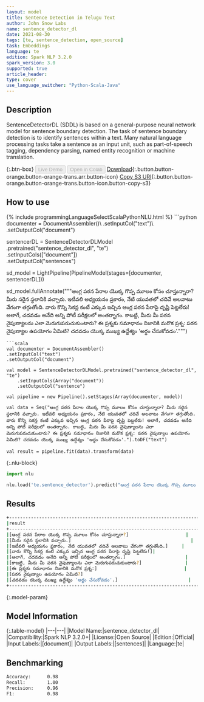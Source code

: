 ```yaml
---
layout: model
title: Sentence Detection in Telugu Text
author: John Snow Labs
name: sentence_detector_dl
date: 2021-08-30
tags: [te, sentence_detection, open_source]
task: Embeddings
language: te
edition: Spark NLP 3.2.0
spark_version: 3.0
supported: true
article_header:
type: cover
use_language_switcher: "Python-Scala-Java"
---
```


## Description

SentenceDetectorDL (SDDL) is based on a general-purpose neural network model for sentence boundary detection. The task of sentence boundary detection is to identify sentences within a text. Many natural language processing tasks take a sentence as an input unit, such as part-of-speech tagging, dependency parsing, named entity recognition or machine translation.

{:.btn-box}
<button class="button button-orange" disabled>Live Demo</button>
<button class="button button-orange" disabled>Open in Colab</button>
[Download](https://s3.amazonaws.com/auxdata.johnsnowlabs.com/public/models/sentence_detector_dl_te_3.2.0_3.0_1630338728542.zip){:.button.button-orange.button-orange-trans.arr.button-icon}
[Copy S3 URI](s3://auxdata.johnsnowlabs.com/public/models/sentence_detector_dl_te_3.2.0_3.0_1630338728542.zip){:.button.button-orange.button-orange-trans.button-icon.button-copy-s3}

## How to use



<div class="tabs-box" markdown="1">
{% include programmingLanguageSelectScalaPythonNLU.html %}
```python
documenter = DocumentAssembler()\
.setInputCol("text")\
.setOutputCol("document")

sentencerDL = SentenceDetectorDLModel\
.pretrained("sentence_detector_dl", "te") \
.setInputCols(["document"]) \
.setOutputCol("sentences")

sd_model = LightPipeline(PipelineModel(stages=[documenter, sentencerDL]))

sd_model.fullAnnotate("""ఆంగ్ల పఠన పేరాల యొక్క గొప్ప మూలం కోసం చూస్తున్నారా? మీరు సరైన స్థలానికి వచ్చారు. ఇటీవలి అధ్యయనం ప్రకారం, నేటి యువతలో చదివే అలవాటు వేగంగా తగ్గుతోంది. వారు కొన్ని సెకన్ల కంటే ఎక్కువ ఇచ్చిన ఆంగ్ల పఠన పేరాపై దృష్టి పెట్టలేరు! అలాగే, చదవడం అనేది అన్ని పోటీ పరీక్షలలో అంతర్భాగం. కాబట్టి, మీరు మీ పఠన నైపుణ్యాలను ఎలా మెరుగుపరుచుకుంటారు? ఈ ప్రశ్నకు సమాధానం నిజానికి మరొక ప్రశ్న: పఠన నైపుణ్యాల ఉపయోగం ఏమిటి? చదవడం యొక్క ముఖ్య ఉద్దేశ్యం 'అర్థం చేసుకోవడం'.""")

```
```scala
val documenter = DocumentAssembler()
.setInputCol("text")
.setOutputCol("document")

val model = SentenceDetectorDLModel.pretrained("sentence_detector_dl", "te")
	.setInputCols(Array("document"))
	.setOutputCol("sentence")

val pipeline = new Pipeline().setStages(Array(documenter, model))

val data = Seq("ఆంగ్ల పఠన పేరాల యొక్క గొప్ప మూలం కోసం చూస్తున్నారా? మీరు సరైన స్థలానికి వచ్చారు. ఇటీవలి అధ్యయనం ప్రకారం, నేటి యువతలో చదివే అలవాటు వేగంగా తగ్గుతోంది. వారు కొన్ని సెకన్ల కంటే ఎక్కువ ఇచ్చిన ఆంగ్ల పఠన పేరాపై దృష్టి పెట్టలేరు! అలాగే, చదవడం అనేది అన్ని పోటీ పరీక్షలలో అంతర్భాగం. కాబట్టి, మీరు మీ పఠన నైపుణ్యాలను ఎలా మెరుగుపరుచుకుంటారు? ఈ ప్రశ్నకు సమాధానం నిజానికి మరొక ప్రశ్న: పఠన నైపుణ్యాల ఉపయోగం ఏమిటి? చదవడం యొక్క ముఖ్య ఉద్దేశ్యం 'అర్థం చేసుకోవడం'.").toDF("text")

val result = pipeline.fit(data).transform(data)

```

{:.nlu-block}
```python
import nlu

nlu.load('te.sentence_detector').predict("ఆంగ్ల పఠన పేరాల యొక్క గొప్ప మూలం కోసం చూస్తున్నారా? మీరు సరైన స్థలానికి వచ్చారు. ఇటీవలి అధ్యయనం ప్రకారం, నేటి యువతలో చదివే అలవాటు వేగంగా తగ్గుతోంది. వారు కొన్ని సెకన్ల కంటే ఎక్కువ ఇచ్చిన ఆంగ్ల పఠన పేరాపై దృష్టి పెట్టలేరు! అలాగే, చదవడం అనేది అన్ని పోటీ పరీక్షలలో అంతర్భాగం. కాబట్టి, మీరు మీ పఠన నైపుణ్యాలను ఎలా మెరుగుపరుచుకుంటారు? ఈ ప్రశ్నకు సమాధానం నిజానికి మరొక ప్రశ్న: పఠన నైపుణ్యాల ఉపయోగం ఏమిటి? చదవడం యొక్క ముఖ్య ఉద్దేశ్యం 'అర్థం చేసుకోవడం'.", output_level ='sentence')  

```
</div>

## Results

```bash
+--------------------------------------------------------------------------+
|result                                                                    |
+--------------------------------------------------------------------------+
|[ఆంగ్ల పఠన పేరాల యొక్క గొప్ప మూలం కోసం చూస్తున్నారా?]                     |
|[మీరు సరైన స్థలానికి వచ్చారు.]                                            |
|[ఇటీవలి అధ్యయనం ప్రకారం, నేటి యువతలో చదివే అలవాటు వేగంగా తగ్గుతోంది.]     |
|[వారు కొన్ని సెకన్ల కంటే ఎక్కువ ఇచ్చిన ఆంగ్ల పఠన పేరాపై దృష్టి పెట్టలేరు!]|
|[అలాగే, చదవడం అనేది అన్ని పోటీ పరీక్షలలో అంతర్భాగం.]                      |
|[కాబట్టి, మీరు మీ పఠన నైపుణ్యాలను ఎలా మెరుగుపరుచుకుంటారు?]                |
|[ఈ ప్రశ్నకు సమాధానం నిజానికి మరొక ప్రశ్న:]                                |
|[పఠన నైపుణ్యాల ఉపయోగం ఏమిటి?]                                             |
|[చదవడం యొక్క ముఖ్య ఉద్దేశ్యం 'అర్థం చేసుకోవడం'.]                          |
+--------------------------------------------------------------------------+


```

{:.model-param}
## Model Information

{:.table-model}
|---|---|
|Model Name:|sentence_detector_dl|
|Compatibility:|Spark NLP 3.2.0+|
|License:|Open Source|
|Edition:|Official|
|Input Labels:|[document]|
|Output Labels:|[sentences]|
|Language:|te|

## Benchmarking

```bash
Accuracy:      0.98
Recall:        1.00
Precision:     0.96
F1:            0.98
```